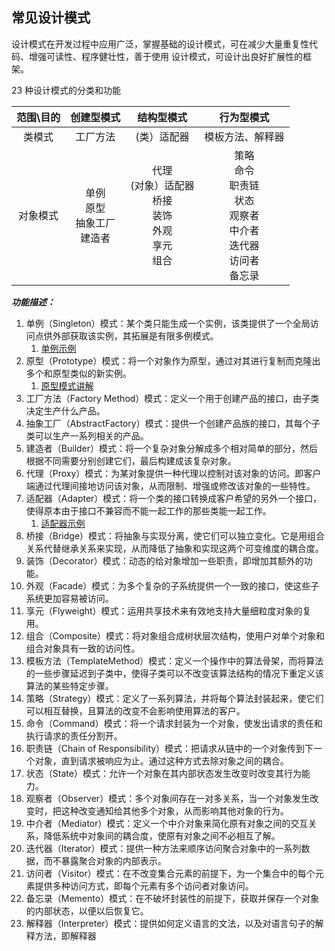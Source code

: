 ## 常见设计模式
   设计模式在开发过程中应用广泛，掌握基础的设计模式，可在减少大量重复性代码、增强可读性、程序健壮性，善于使用
   设计模式，可设计出良好扩展性的框架。
   
   23 种设计模式的分类和功能
   
   |范围\目的	|创建型模式|结构型模式|行为型模式
   |:---:|:---:|:---:|:---:
   类模式|工厂方法|(类）适配器|模板方法、解释器
   对象模式|单例<br>原型<br>抽象工厂<br>建造者|代理<br>(对象）适配器<br>桥接<br>装饰<br>外观<br>享元<br>组合|策略<br>命令<br>职责链<br>状态<br>观察者<br>中介者<br>迭代器<br>访问者<br>备忘录

   ***功能描述：***
   1. 单例（Singleton）模式：某个类只能生成一个实例，该类提供了一个全局访问点供外部获取该实例，其拓展是有限多例模式。
        1. [单例示例](README-singleton.md)
   2. 原型（Prototype）模式：将一个对象作为原型，通过对其进行复制而克隆出多个和原型类似的新实例。
        1. [原型模式讲解](README-prototype.md)
   3. 工厂方法（Factory Method）模式：定义一个用于创建产品的接口，由子类决定生产什么产品。
   4. 抽象工厂（AbstractFactory）模式：提供一个创建产品族的接口，其每个子类可以生产一系列相关的产品。
   5. 建造者（Builder）模式：将一个复杂对象分解成多个相对简单的部分，然后根据不同需要分别创建它们，最后构建成该复杂对象。
   6. 代理（Proxy）模式：为某对象提供一种代理以控制对该对象的访问。即客户端通过代理间接地访问该对象，从而限制、增强或修改该对象的一些特性。
   7. 适配器（Adapter）模式：将一个类的接口转换成客户希望的另外一个接口，使得原本由于接口不兼容而不能一起工作的那些类能一起工作。
        1. [适配器示例](README-adapter.md)
   8. 桥接（Bridge）模式：将抽象与实现分离，使它们可以独立变化。它是用组合关系代替继承关系来实现，从而降低了抽象和实现这两个可变维度的耦合度。
   9. 装饰（Decorator）模式：动态的给对象增加一些职责，即增加其额外的功能。
   10. 外观（Facade）模式：为多个复杂的子系统提供一个一致的接口，使这些子系统更加容易被访问。
   11. 享元（Flyweight）模式：运用共享技术来有效地支持大量细粒度对象的复用。
   12. 组合（Composite）模式：将对象组合成树状层次结构，使用户对单个对象和组合对象具有一致的访问性。
   13. 模板方法（TemplateMethod）模式：定义一个操作中的算法骨架，而将算法的一些步骤延迟到子类中，使得子类可以不改变该算法结构的情况下重定义该算法的某些特定步骤。
   14. 策略（Strategy）模式：定义了一系列算法，并将每个算法封装起来，使它们可以相互替换，且算法的改变不会影响使用算法的客户。
   15. 命令（Command）模式：将一个请求封装为一个对象，使发出请求的责任和执行请求的责任分割开。
   16. 职责链（Chain of Responsibility）模式：把请求从链中的一个对象传到下一个对象，直到请求被响应为止。通过这种方式去除对象之间的耦合。
   17. 状态（State）模式：允许一个对象在其内部状态发生改变时改变其行为能力。
   18. 观察者（Observer）模式：多个对象间存在一对多关系，当一个对象发生改变时，把这种改变通知给其他多个对象，从而影响其他对象的行为。
   19. 中介者（Mediator）模式：定义一个中介对象来简化原有对象之间的交互关系，降低系统中对象间的耦合度，使原有对象之间不必相互了解。
   20. 迭代器（Iterator）模式：提供一种方法来顺序访问聚合对象中的一系列数据，而不暴露聚合对象的内部表示。
   21. 访问者（Visitor）模式：在不改变集合元素的前提下，为一个集合中的每个元素提供多种访问方式，即每个元素有多个访问者对象访问。
   22. 备忘录（Memento）模式：在不破坏封装性的前提下，获取并保存一个对象的内部状态，以便以后恢复它。
   23. 解释器（Interpreter）模式：提供如何定义语言的文法，以及对语言句子的解释方法，即解释器



